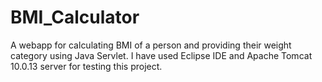 # BMI_Calculator
A webapp for calculating BMI of a person and providing their weight category using Java Servlet. 
I have used Eclipse IDE and Apache Tomcat 10.0.13 server for testing this project.
